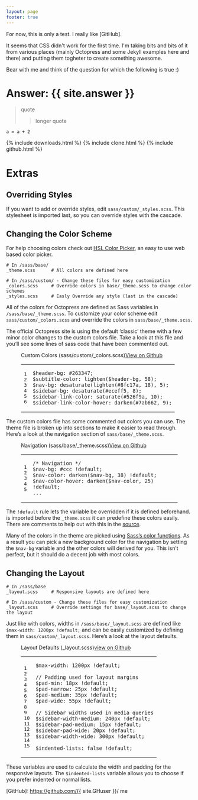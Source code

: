 ```yaml
---
layout: page
footer: true
---
```


For now, this is only a test. I really like [GitHub].

It seems that CSS didn't work for the first time. I'm taking bits and bits of
it from various places (mainly Octopress and some Jekyll examples here and
there) and putting them togheter to create something awesome.

Bear with me and think of the question for which the following is true :)

<h1> Answer: {{ site.answer }}</h1>

> quote
>> longer quote

    a = a + 2

{% include downloads.html %}
{% include clone.html %}
{% include github.html %}

Extras
======

<h2 id="overriding_styles">Overriding Styles</h2>


<p>If you want to add or override styles, edit <code>sass/custom/_styles.scss</code>. This stylesheet is imported last, so you can override styles with the cascade.</p>

<h2 id="customizing_styles">Changing the Color Scheme</h2>


<p>For help choosing colors check out <a href="http://hslpicker.com">HSL Color Picker</a>, an easy to use web based color picker.</p>

<pre><code># In /sass/base/
_theme.scss      # All colors are defined here

# In /sass/custom/ - Change these files for easy customization
_colors.scss     # Override colors in base/_theme.scss to change color schemes
_styles.scss     # Easly Override any style (last in the cascade)
</code></pre>

<p>All of the colors for Octopress are defined as Sass variables in <code>/sass/base/_theme.scss</code>.
To customize your color scheme edit <code>sass/custom/_colors.scss</code> and override the colors in <code>sass/base/_theme.scss</code>.</p>

<p>The official Octopress site is using the default &#8216;classic&#8217; theme with a few minor color changes to the custom colors file. Take a look at this file and you&#8217;ll see some lines of sass code that have been commented out.</p>

<figure class='code'><figcaption><span>Custom Colors (sass/custom/_colors.scss)</span><a href='https://github.com/imathis/octopress/tree/master/.themes/classic/sass/custom/_colors.scss'>View on Github </a></figcaption> <div class="highlight"><table><tr><td class="gutter"><pre class="line-numbers"><span class='line-number'>1</span>
<span class='line-number'>2</span>
<span class='line-number'>3</span>
<span class='line-number'>4</span>
<span class='line-number'>5</span>
<span class='line-number'>6</span>
</pre></td><td class='code'><pre><code class='scss'><span class='line'><span class="na">$header-bg</span><span class="o">:</span> <span class="mh">#263347</span><span class="p">;</span>
</span><span class='line'><span class="na">$subtitle-color</span><span class="o">:</span> <span class="nf">lighten</span><span class="p">(</span><span class="nv">$header-bg</span><span class="o">,</span> <span class="mi">58</span><span class="p">);</span>
</span><span class='line'><span class="na">$nav-bg</span><span class="o">:</span> <span class="nf">desaturate</span><span class="p">(</span><span class="nf">lighten</span><span class="p">(</span><span class="mh">#8fc17a</span><span class="o">,</span> <span class="mi">18</span><span class="p">)</span><span class="o">,</span> <span class="mi">5</span><span class="p">);</span>
</span><span class='line'><span class="na">$sidebar-bg</span><span class="o">:</span> <span class="nf">desaturate</span><span class="p">(</span><span class="mh">#eceff5</span><span class="o">,</span> <span class="mi">8</span><span class="p">);</span>
</span><span class='line'><span class="na">$sidebar-link-color</span><span class="o">:</span> <span class="nf">saturate</span><span class="p">(</span><span class="mh">#526f9a</span><span class="o">,</span> <span class="mi">10</span><span class="p">);</span>
</span><span class='line'><span class="na">$sidebar-link-color-hover</span><span class="o">:</span> <span class="nf">darken</span><span class="p">(</span><span class="mh">#7ab662</span><span class="o">,</span> <span class="mi">9</span><span class="p">);</span>
</span></code></pre></td></tr></table></div></figure>


<p>The custom colors file has some commented out colors you can use. The theme file is broken up into sections to make it easier to read through. Here&#8217;s a look at the navigation section of <code>sass/base/_theme.scss</code>.</p>

<figure class='code'><figcaption><span>Navigation (sass/base/_theme.scss)</span><a href='https://github.com/imathis/octopress/tree/master/.themes/classic/sass/base/_theme.scss'>View on Github </a></figcaption> <div class="highlight"><table><tr><td class="gutter"><pre class="line-numbers"><span class='line-number'>1</span>
<span class='line-number'>2</span>
<span class='line-number'>3</span>
<span class='line-number'>4</span>
<span class='line-number'>5</span>
</pre></td><td class='code'><pre><code class='scss'><span class='line'><span class="cm">/* Navigation */</span>
</span><span class='line'><span class="na">$nav-bg</span><span class="o">:</span> <span class="mh">#ccc</span> <span class="nv">!default</span><span class="p">;</span>
</span><span class='line'><span class="na">$nav-color</span><span class="o">:</span> <span class="nf">darken</span><span class="p">(</span><span class="nv">$nav-bg</span><span class="o">,</span> <span class="mi">38</span><span class="p">)</span> <span class="nv">!default</span><span class="p">;</span>
</span><span class='line'><span class="na">$nav-color-hover</span><span class="o">:</span> <span class="nf">darken</span><span class="p">(</span><span class="nv">$nav-color</span><span class="o">,</span> <span class="mi">25</span><span class="p">)</span> <span class="nv">!default</span><span class="p">;</span>
</span><span class='line'><span class="nc">...</span>
</span></code></pre></td></tr></table></div></figure>


<p>The <code>!default</code> rule lets the variable be overridden if it is defined beforehand.
is imported before the <code>_theme.scss</code> it can predefine these colors easily. There are comments to help out with this in the
<a href="https://github.com/imathis/octopress/tree/master/.themes/classic/sass/custom/_colors.scss">source</a>.</p>

<p>Many of the colors in the theme are picked using <a href="http://sass-lang.com/docs/yardoc/Sass/Script/Functions.html">Sass&#8217;s color functions</a>.
As a result you can pick a new background color for the navigation by setting the <code>$nav-bg</code> variable
and the other colors will derived for you. This isn&#8217;t perfect, but it should do a decent job with most colors.</p>

<h2 id="changing_layout">Changing the Layout</h2>


<pre><code># In /sass/base
_layout.scss     # Responsive layouts are defined here

# In /sass/custom - Change these files for easy customization
_layout.scss     # Override settings for base/_layout.scss to change the layout
</code></pre>

<p>Just like with colors, widths in <code>/sass/base/_layout.scss</code> are defined like <code>$max-width: 1200px !default;</code> and can be easily customized
by defining them in <code>sass/custom/_layout.scss</code>. Here&#8217;s a look at the layout defaults.</p>

<figure class='code'><figcaption><span>Layout Defaults (_layout.scss)</span><a href='https://github.com/imathis/octopress/tree/master/.themes/classic/sass/base/_layout.scss'>view on Github </a></figcaption> <div class="highlight"><table><tr><td class="gutter"><pre class="line-numbers"><span class='line-number'>1</span>
<span class='line-number'>2</span>
<span class='line-number'>3</span>
<span class='line-number'>4</span>
<span class='line-number'>5</span>
<span class='line-number'>6</span>
<span class='line-number'>7</span>
<span class='line-number'>8</span>
<span class='line-number'>9</span>
<span class='line-number'>10</span>
<span class='line-number'>11</span>
<span class='line-number'>12</span>
<span class='line-number'>13</span>
<span class='line-number'>14</span>
<span class='line-number'>15</span>
</pre></td><td class='code'><pre><code class='scss'><span class='line'><span class="na">$max-width</span><span class="o">:</span> <span class="mi">1200</span><span class="kt">px</span> <span class="nv">!default</span><span class="p">;</span>
</span><span class='line'>
</span><span class='line'><span class="c1">// Padding used for layout margins</span>
</span><span class='line'><span class="na">$pad-min</span><span class="o">:</span> <span class="mi">18</span><span class="kt">px</span> <span class="nv">!default</span><span class="p">;</span>
</span><span class='line'><span class="na">$pad-narrow</span><span class="o">:</span> <span class="mi">25</span><span class="kt">px</span> <span class="nv">!default</span><span class="p">;</span>
</span><span class='line'><span class="na">$pad-medium</span><span class="o">:</span> <span class="mi">35</span><span class="kt">px</span> <span class="nv">!default</span><span class="p">;</span>
</span><span class='line'><span class="na">$pad-wide</span><span class="o">:</span> <span class="mi">55</span><span class="kt">px</span> <span class="nv">!default</span><span class="p">;</span>
</span><span class='line'>
</span><span class='line'><span class="c1">// Sidebar widths used in media queries</span>
</span><span class='line'><span class="na">$sidebar-width-medium</span><span class="o">:</span> <span class="mi">240</span><span class="kt">px</span> <span class="nv">!default</span><span class="p">;</span>
</span><span class='line'><span class="na">$sidebar-pad-medium</span><span class="o">:</span> <span class="mi">15</span><span class="kt">px</span> <span class="nv">!default</span><span class="p">;</span>
</span><span class='line'><span class="na">$sidebar-pad-wide</span><span class="o">:</span> <span class="mi">20</span><span class="kt">px</span> <span class="nv">!default</span><span class="p">;</span>
</span><span class='line'><span class="na">$sidebar-width-wide</span><span class="o">:</span> <span class="mi">300</span><span class="kt">px</span> <span class="nv">!default</span><span class="p">;</span>
</span><span class='line'>
</span><span class='line'><span class="na">$indented-lists</span><span class="o">:</span> <span class="n-Pseudo">false</span> <span class="nv">!default</span><span class="p">;</span>
</span></code></pre></td></tr></table></div></figure>


<p>These variables are used to calculate the width and padding for the responsive layouts. The <code>$indented-lists</code> variable allows you to choose if you prefer indented or normal lists.</p>

[GitHub]: https://github.com/{{ site.GHuser }}/ me

